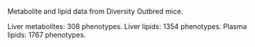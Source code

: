 Metabolite and lipid data from Diversity Outbred mice.

Liver metabolites: 308 phenotypes.
Liver lipids: 1354 phenotypes.
Plasma lipids: 1767 phenotypes.
